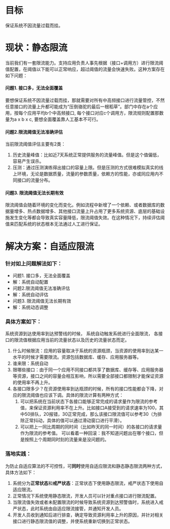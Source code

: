 # 目标
保证系统不因流量过载而挂。
# 现状：静态限流
当前我们有一套限流能力。支持应用负责人事先根据（接口+调用方）进行限流阈值配置，在阈值以下能可以正常响应，超过阈值的流量会快速失败。这种方案存在如下问题：
#### 问题1. 接口多，无法全面覆盖
要想保证系统不因流量过载而挂，那就需要对所有中高频接口进行流量管控，不然任意接口的流量上升都可能成为“压倒骆驼的最后一根稻草”。部门中存在a个应用，按每个应用平均b个中高频接口, 每个接口对应c个调用方，限流规则配置那数量为a x b x c, 要想全面覆盖靠人工基本不可行。
#### 问题2.限流阈值无法准确评估
当前限流阈值评估主要有2类：

1. 历史流量峰值：比如近7天系统正常提供服务的流量峰值。但是这个值偏低，容易产生误杀。
2. 压测：通过压测演练得出接口的容量上限。但是压测的方式很难模拟真实的线上环境，无论是数据质量，流量的参数质量，依赖方的性能，亦或同应用内不同接口的流量分布。

#### 问题3. 限流阈值无法长期有效
限流阈值会随着环境的变化而变化。例如流程中新增了一个依赖、或者数据库的数据量增多、热点数据增多、其他接口流量上升占用了更多系统资源、底层的基础设施发生变化等都会导致真实容量降低，限流阈值失效。在这种情况下，持续评估阈值来匹配系统的状态根本无法通过人工进行保证。
# 解决方案：自适应限流
### 针对如上问题解法如下：
- 问题1. 接口多，无法全面覆盖
- 解：系统自动配置
- 问题2.限流阈值无法准确评估
- 解：系统自动评估
- 问题3. 限流阈值无法长期有效
- 解：系统动态调整

### 具体方案如下：
系统资源到达使用率到达预警线的时候， 系统自动触发系统进行全面限流， 各接口的限流值根据应用当前的流量状态以及历史的流量状态而定。

1. 什么时候限流：应用的容量取决于系统的资源瓶颈，当资源的使用率到达某一水平的时候才需要限流。资源包括数据库、缓存、应用服务器等。
2. 谁来限：系统自动
3. 限哪些接口：由于同一个应用不同接口都共享了数据库、缓存等、应用服务器等资源，接口之间的容量会相互影响，所以需要全部接口都限制才能保证资源的使用率不再上升。
4. 各接口限多少？在资源使用率到达瓶颈的时候，所有的接口性能都会下降，对应的限流阈值也应该下调。具体的限流计算有两种方式：
	1. 可以把系统在当前状态下各接口能够正常完成的请求量作为限流的参考值，来保证资源利用率不在上升。比如接口A接受到的请求速率为100，其中50排队，20报错，30正常完成，那么该接口限流值可以参考30（为排除正常抖动，具体的值可以通过滑动窗口进行平滑）。
	2. 可以把上一同比周期的同时间（比如昨天的同一时间）的各接口的请求量作为限流的参考值。 可以看着一种回滚：我不知道问题出在哪个接口，但是按照上个周期同时刻的流量来是没问题的。

### 落地实践：
为防止自适应算法的不可控性，可**同时**使用自适应限流和静态静态限流两种方式，具体方法如下：

1. 系统分为**正常状态**和**戒严状态**：正常状态下使用静态限流，戒严状态下使用自适应限流。
2. 正常情况下系统使用静态限流，开发人员可以针对重点接口进行限流配置。
3. 当限流值失效或者未配置限流的时候导致系统资源到达预警值时，系统进入戒严状态，此时系统由自适应限流接管，并通知开发人员。
4. 开发人员收到通知后进行排查，确定导致资源利用率上升的原因，并针对相关接口进行静态限流值的调整，并使系统重新切换到正常状态。

